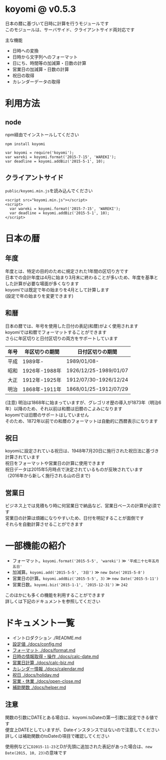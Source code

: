 # koyomi @ v0.5.3

日本の暦に基づいて日時に計算を行うモジュールです  
このモジュールは、サーバサイド、クライアントサイド両対応です

主な機能

  + 日時への変換
  + 日時から文字列へのフォーマット
  + 日にち、時間等の加減算・日数の計算
  + 営業日の加減算・日数の計算
  + 祝日の取得
  + カレンダーデータの取得

# 利用方法

## node

npm経由でインストールしてください

`npm install koyomi`

```
var koyomi = require('koyomi');
var wareki = koyomi.format('2015-7-15', 'WAREKI');
var deadline = koyomi.addBiz('2015-5-1', 10);
```

## クライアントサイド

`public/koyomi.min.js`を読み込んでください

```
<script src="koyomi.min.js"></script>
<script>
  var wareki = koyomi.format('2015-7-15', 'WAREKI');
  var deadline = koyomi.addBiz('2015-5-1', 10);
</script>
```

# 日本の暦

## 年度

年度とは、特定の目的のために規定された1年間の区切り方です  
日本での会計年度は4月に始まり3月末に終わることが多いため、年度を基準とした計算が必要な場面が多くなります  
koyomiでは既定で年の始まりを4月として計算します  
(設定で年の始まりを変更できます)

## 和暦

日本の暦では、年号を使用した日付の表記(和暦)がよく使用されます  
koyomiでは和暦でフォーマットすることができます  
さらに年区切りと日付区切りの両方をサポートしています

| 年号 | 年区切りの期間 | 日付区切りの期間      |
|------|--------------- |-----------------------|
| 平成 | 1989年-        | 1989/01/08-           |
| 昭和 | 1926年-1988年  | 1926/12/25-1989/01/07 |
| 大正 | 1912年-1925年  | 1912/07/30-1926/12/24 |
| 明治 | 1868年-1911年  | 1868/01/25-1912/07/29 |

(注意)
明治は1868年に始まっていますが、グレゴリオ歴の導入が1873年（明治6年）以降のため、それ以前は和暦は旧暦のこよみになります  
koyomiでは旧暦のサポートはしていません  
そのため、1872年以前での和暦のフォーマットは自動的に西暦表示になります

## 祝日

koyomiに設定されている祝日は、1948年7月20日に施行された祝日法に基づき計算されています  
祝日をフォーマットや営業日の計算に使用できます  
祝日データは2015年5月時点で決定されているものが反映されています  
（2016年から新しく施行される山の日まで)

## 営業日

ビジネス上では見積もり時に何営業日で納品など、営業日ベースの計算が必須です  
営業日の計算は煩雑になりやすいため、日付を明記することが面倒です  
それらを自動計算させることができます



# 一部機能の紹介

  + フォーマット。`koyomi.format('2015-5-5', 'wareki')` &#x226B; `'平成二十七年五月五日'`
  + 加減算。`koyomi.add('2015-5-5', '3日')` &#x226B; `new Date('2015-5-8')`
  + 営業日の計算。`koyomi.addBiz('2015-5-5', 3)` &#x226B; `new Date('2015-5-11')`
  + 営業日数。`koyomi.biz('2015-1-1', '2015-12-31')` &#x226B; `242`

このほかにも多くの機能を利用することができます  
詳しくは下記のドキュメントを参照してください

# ドキュメント一覧

  + イントロダクション ./README.md
  + [設定値 ./docs/config.md](./docs/config.md)
  + [フォーマット ./docs/format.md](./docs/format.md)
  + [日時の情報取得・操作 ./docs/calc-date.md](./docs/calc-date.md)
  + [営業日計算 ./docs/calc-biz.md](./docs/calc-biz.md)
  + [カレンダー情報 ./docs/calendar.md](./docs/calendar.md)
  + [祝日 ./docs/holiday.md](./docs/holiday.md)
  + [営業・休業 ./docs/open-close.md](./docs/open-close.md)
  + [補助関数 ./docs/helper.md](./docs/helper.md)


## 注意

関数の引数にDATEとある場合は、koyomi.toDateの第一引数に設定できる値です  
便宜上DATEとしていますが、Dateインスタンスではないので注意してください  
詳しくは補助関数のtoDateの項目で確認してください

使用例などに`D2015-11-23`とDが先頭に追加された表記があった場合は、`new Date(2015, 10, 23)`の意味です



